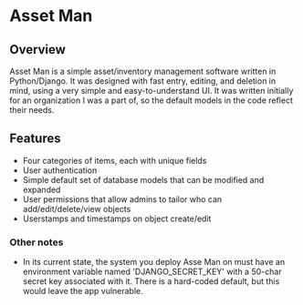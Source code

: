 # Asset Man

## Overview
Asset Man is a simple asset/inventory management software written in Python/Django.  It was designed with fast entry, editing, and deletion in mind, using a very simple and easy-to-understand UI.  It was written initially for an organization I was a part of, so the default models in the code reflect their needs.  

## Features
* Four categories of items, each with unique fields
* User authentication
* Simple default set of database models that can be modified and expanded
* User permissions that allow admins to tailor who can add/edit/delete/view objects
* Userstamps and timestamps on object create/edit

### Other notes
* In its current state, the system you deploy Asse Man on must have an environment variable named 'DJANGO_SECRET_KEY' with a 50-char secret key associated with it.  There is a hard-coded default, but this would leave the app vulnerable.  
